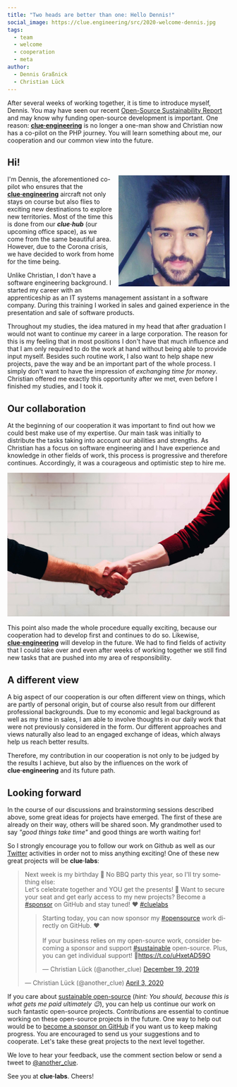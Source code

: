 ```yaml
---
title: "Two heads are better than one: Hello Dennis!"
social_image: https://clue.engineering/src/2020-welcome-dennis.jpg
tags:
  - team
  - welcome
  - cooperation
  - meta
author:
  - Dennis Graßnick	
  - Christian Lück
---
```


After several weeks of working together, it is time to introduce myself, Dennis.
You may have seen our recent [Open-Source Sustainability Report](2019-sustainability-report) and may know why funding open-source development is important.
One reason:
[**clue·engineering**](../#about) is no longer a one-man show and Christian now has a co-pilot on the PHP journey. 
You will learn something about me, our cooperation and our common view into the future.

## Hi!

<img src="../src/2020-welcome-dennis.jpg" alt="Dennis Graßnick Portrait Photo" style="max-width: 50%;float: right;margin: 0 0 10px 10px;">

I'm Dennis, the aforementioned co-pilot who ensures that the [**clue·engineering**](../#about) aircraft not only stays on course but also flies to exciting new destinations to explore new territories.
Most of the time this is done from our ***clue·hub*** (our upcoming office space), as we come from the same beautiful area. However, due to the Corona crisis, we have decided to work from home for the time being.

Unlike Christian, I don't have a software engineering background.
I started my career with an apprenticeship as an IT systems management assistant in a software company. 
During this training I worked in sales and gained experience in the presentation and sale of software products.

Throughout my studies, the idea matured in my head that after graduation I would not want to continue my career in a large corporation. 
The reason for this is my feeling that in most positions I don't have that much influence and that I am only required to do the work at hand without being able to provide input myself. 
Besides such routine work, I also want to help shape new projects, pave the way and be an important part of the whole process. I simply don't want to have the impression of *exchanging time for money*. 
Christian offered me exactly this opportunity after we met, even before I finished my studies, and I took it. 

## Our collaboration

At the beginning of our cooperation it was important to find out how we could best make use of my expertise. 
Our main task was initially to distribute the tasks taking into account our abilities and strengths. 
As Christian has a focus on software engineering and I have experience and knowledge in other fields of work, this process is progressive and therefore continues.
Accordingly, it was a courageous and optimistic step to hire me. 

![Two people shaking hands (stock photo)](../src/2020-handshake-stock.jpg)

This point also made the whole procedure equally exciting, because our cooperation had to develop first and continues to do so.
Likewise, [**clue·engineering**](../#about) will develop in the future.
We had to find fields of activity that I could take over and even after weeks of working together we still find new tasks that are pushed into my area of responsibility. 

## A different view

A big aspect of our cooperation is our often different view on things, which are partly of personal origin, but of course also result from our different professional backgrounds.
Due to my economic and legal background as well as my time in sales, I am able to involve thoughts in our daily work that were not previously considered in the form. 
Our different approaches and views naturally also lead to an engaged exchange of ideas, which always help us reach better results. 

Therefore, my contribution in our cooperation is not only to be judged by the results I achieve, but also by the influences on the work of **clue·engineering** and its future path. 

## Looking forward

In the course of our discussions and brainstorming sessions described above, some great ideas for projects have emerged. The first of these are already on their way, others will be shared soon. 
My grandmother used to say *"good things take time"* and good things are worth waiting for!

So I strongly encourage you to follow our work on Github as well as our [Twitter](https://twitter.com/another_clue) activities in order not to miss anything exciting!
One of these new great projects will be **clue·labs**:

<blockquote class="twitter-tweet"><p lang="en" dir="ltr">Next week is my birthday 🥳 No BBQ party this year, so I&#39;ll try something else:<br>Let&#39;s celebrate together and YOU get the presents! 🎁 Want to secure your seat and get early access to my new projects? Become a <a href="https://twitter.com/hashtag/sponsor?src=hash&amp;ref_src=twsrc%5Etfw">#sponsor</a> on GitHub and stay tuned! ❤️ <a href="https://twitter.com/hashtag/cluelabs?src=hash&amp;ref_src=twsrc%5Etfw">#cluelabs</a><blockquote class="twitter-tweet"><p lang="en" dir="ltr">Starting today, you can now sponsor my <a href="https://twitter.com/hashtag/opensource?src=hash&amp;ref_src=twsrc%5Etfw">#opensource</a> work directly on GitHub. ❤️<br><br>If your business relies on my open-source work, consider becoming a sponsor and support <a href="https://twitter.com/hashtag/sustainable?src=hash&amp;ref_src=twsrc%5Etfw">#sustainable</a> open-source. Plus, you can get individual support! 💪<a href="https://t.co/uHxetAD59O">https://t.co/uHxetAD59O</a></p>&mdash; Christian Lück (@another_clue) <a href="https://twitter.com/another_clue/status/1207690508069408774?ref_src=twsrc%5Etfw">December 19, 2019</a></blockquote></p>&mdash; Christian Lück (@another_clue) <a href="https://twitter.com/another_clue/status/1246040444229898242?ref_src=twsrc%5Etfw">April 3, 2020</a></blockquote> 

If you care about [sustainable open-source](2019-sustainability-report) (*hint: You should, because this is what gets me paid ultimately 😉*),
you can help us continue our work on such fantastic open-source projects. 
Contributions are essential to continue working on these open-source projects in the future. One way to help out would be to [become a sponsor on GitHub](https://github.com/sponsors/clue) if you want us to keep making progress. 
You are encouraged to send us your suggestions and to cooperate. 
Let's take these great projects to the next level together.

We love to hear your feedback, use the comment section below or send a tweet to [@another_clue](https://twitter.com/another_clue).

See you at **clue·labs**. Cheers!
